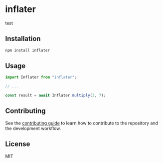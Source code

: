 # inflater

test

## Installation

```sh
npm install inflater
```

## Usage

```js
import Inflater from "inflater";

// ...

const result = await Inflater.multiply(3, 7);
```

## Contributing

See the [contributing guide](CONTRIBUTING.md) to learn how to contribute to the repository and the development workflow.

## License

MIT

